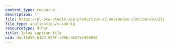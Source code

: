 ```yaml
---
content_type: resource
description: ''
file: https://ol-ocw-studio-app-production.s3.amazonaws.com/courses/21g-107-chinese-i-streamlined-fall-2014/dacf64566120560fa05ba627ec954096_FtIdQUcZlWU.vtt
file_type: application/x-subrip
resourcetype: Other
title: 3play caption file
uid: dacf6456-6120-560f-a05b-a627ec954096
---
```

